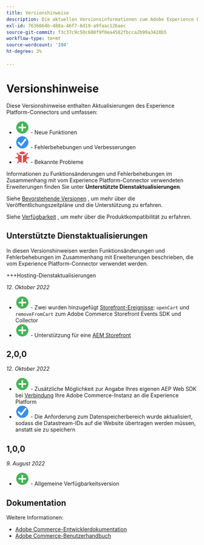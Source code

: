 ```yaml
---
title: Versionshinweise
description: Die aktuellen Versionsinformationen zum Adobe Experience Platform Connector von Adobe Commerce.
exl-id: 7636664b-488a-46f7-8d19-a9faac126aec
source-git-commit: f3c37c9c50c608f9f0ea4582fbcca2b99a3428b5
workflow-type: tm+mt
source-wordcount: '194'
ht-degree: 3%

---
```


# Versionshinweise

Diese Versionshinweise enthalten Aktualisierungen des Experience Platform-Connectors und umfassen:

* ![Neu](../assets/new.svg) - Neue Funktionen
* ![Fehlerbehebung](../assets/fix.svg) - Fehlerbehebungen und Verbesserungen
* ![Fehler](../assets/bug.svg) - Bekannte Probleme

Informationen zu Funktionsänderungen und Fehlerbehebungen im Zusammenhang mit vom Experience Platform-Connector verwendeten Erweiterungen finden Sie unter **Unterstützte Dienstaktualisierungen**.

Siehe [Bevorstehende Versionen](https://experienceleague.adobe.com/docs/commerce-operations/release/schedule.html) , um mehr über die Veröffentlichungszeitpläne und die Unterstützung zu erfahren.

Siehe [Verfügbarkeit](https://experienceleague.adobe.com/docs/commerce-operations/release/availability.html) , um mehr über die Produktkompatibilität zu erfahren.

## Unterstützte Dienstaktualisierungen

In diesen Versionshinweisen werden Funktionsänderungen und Fehlerbehebungen im Zusammenhang mit Erweiterungen beschrieben, die vom Experience Platform-Connector verwendet werden.

+++Hosting-Dienstaktualisierungen

_12. Oktober 2022_

* ![Neu](../assets/new.svg) - Zwei wurden hinzugefügt [Storefront-Ereignisse](events.md): `openCart` und `removeFromCart` zum Adobe Commerce Storefront Events SDK und Collector
* ![Neu](../assets/new.svg) - Unterstützung für eine [AEM Storefront](overview.md#aem-support)

## 2,0,0

_12. Oktober 2022_

* ![Neu](../assets/new.svg) - Zusätzliche Möglichkeit zur Angabe Ihres eigenen AEP Web SDK bei [Verbindung](connect-data.md) Ihre Adobe Commerce-Instanz an die Experience Platform
* ![Fehlerbehebung](../assets/fix.svg) - Die Anforderung zum Datenspeicherbereich wurde aktualisiert, sodass die Datastream-IDs auf die Website übertragen werden müssen, anstatt sie zu speichern

## 1,0,0

_9. August 2022_

* ![Neu](../assets/new.svg) - Allgemeine Verfügbarkeitsversion

## Dokumentation

Weitere Informationen:

* [Adobe Commerce-Entwicklerdokumentation](https://devdocs.magento.com/)
* [Adobe Commerce-Benutzerhandbuch](https://docs.magento.com/user-guide/)
